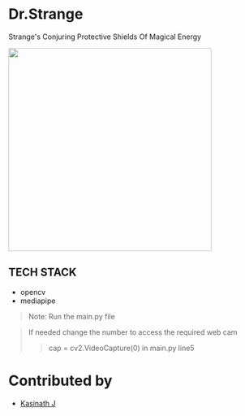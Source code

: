 # Dr.Strange
Strange's Conjuring Protective Shields Of Magical Energy 

<img src="https://github.com/Kasinath-J/Dr.Strange/blob/main/gif/dr.gif" width="400"/>

## TECH STACK
* opencv
* mediapipe

> Note: Run the main.py file

> If needed change the number to access the required web cam
>> cap = cv2.VideoCapture(0) in main.py line5

# Contributed by

 * [Kasinath J](https://www.linkedin.com/in/kasinath-j-2881a6200/)
